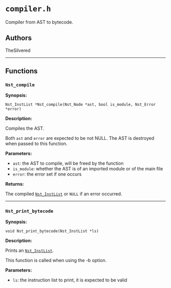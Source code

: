 # `compiler.h`

Compiler from AST to bytecode.

## Authors

TheSilvered

---

## Functions

### `Nst_compile`

**Synopsis:**

```better-c
Nst_InstList *Nst_compile(Nst_Node *ast, bool is_module, Nst_Error *error)
```

**Description:**

Compiles the AST.

Both `ast` and `error` are expected to be not NULL. The AST is destroyed when
passed to this function.

**Parameters:**

- `ast`: the AST to compile, will be freed by the function
- `is_module`: whether the AST is of an imported module or of the main file
- `error`: the error set if one occurs

**Returns:**

The compiled [`Nst_InstList`](c_api-instructions.md#nst_instlist) or `NULL` if
an error occurred.

---

### `Nst_print_bytecode`

**Synopsis:**

```better-c
void Nst_print_bytecode(Nst_InstList *ls)
```

**Description:**

Prints an [`Nst_InstList`](c_api-instructions.md#nst_instlist).

This function is called when using the -b option.

**Parameters:**

- `ls`: the instruction list to print, it is expected to be valid
